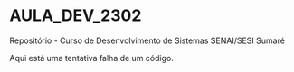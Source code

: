 # AULA_DEV_2302

Repositório - Curso de Desenvolvimento de Sistemas SENAI/SESI Sumaré

Aqui está uma tentativa falha de um código.
